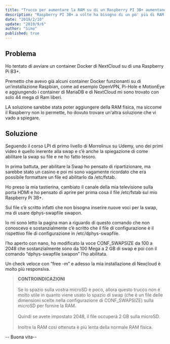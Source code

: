 ```yaml
---
title: "Trucco per aumentare la RAM su di un Raspberry PI 3B+ aumentando la Swap"
description: "Raspberry PI 3B+ a volte ha bisogno di un po' più di RAM, con questo post voglio mostrarvi come fare trimite la Swap."
date: "2019/2/10"
update: "2019/9/6"
author: "Simo"
published: true
---
```


## Problema

Ho tentato di avviare un container Docker di NextCloud su di una Raspberry Pi B3+.

Premetto che avevo già alcuni container Docker funzionanti su di un’installazione Raspbian, come ad esempio OpenVPN, Pi-Hole e MotionEye e aggiungendo i container di MariaDB e di NextCloud mi sono trovato con solo 44 mega di Ram liberi.

LA soluzione sarebbe stata poter aggiungere della RAM fisica, ma siccome il Raspberry non lo permette, ho dovuto trovare un'altra soluzione che vi vado a spiegare.

## Soluzione

Seguendo il corso LPI di primo livello di Morrolinux su Udemy, uno dei primi video è quello inerente alla swap e c’è anche la spiegazione di come abilitare la swap su file e ne ho fatto tesoro.

In prima battuta, per abilitare la Swap ho pensato di ripartizionare, ma sarebbe stato un casino e poi mi sono vagamente ricordato che era possibile formattare un file ed abilitarlo da /etc/fstab.

Ho preso la mia tastierina, cambiato il canale della mia televisione sulla porta HDMI e ho pensato di aprire per prima cosa il file /etc/fstab sul mio Raspberry Pi 3B+.

Sul file c’è scritto infatti che non bisogna inserire nuove voci per la swap, ma di usare dphys-swapfile swapon.

Io mi sono letto la pagina man a riguardo di questo comando che non conoscevo e sostanzialmente c’è scritto che il file di configurazione è il rispettivo file di configurazione in /etc/dphys-swapfile.

l’ho aperto con nano, ho modificato la voce CONF_SWAPSIZE da 100 a 2048 che sostanzialmente sono da 100 Mega a 2 GB di swap e poi con il comando “dphys-swapfile swapon” l’ho abilitata.

Un check veloce con “free -m” e adesso la mia installazione di Nexcloud è molto più responsiva.

> **CONTROINDICAZIONI**<br><br>
> Se lo spazio sulla vostra microSD è poco, allora questo trucco non è molto utile in quanto viene usato lo spazio di swap (che è un file delle dimensioni scelte nella configurazione di CONF_SWAPSIZE) sulla microSD per fornire la RAM.<br><br>
> Quindi se avete impostato 2048, il file occuperà 2 GB sulla microSD.<br><br>
> Inoltre la RAM così ottenuta è più lenta della normale RAM fisica.

-- Buona vita--
